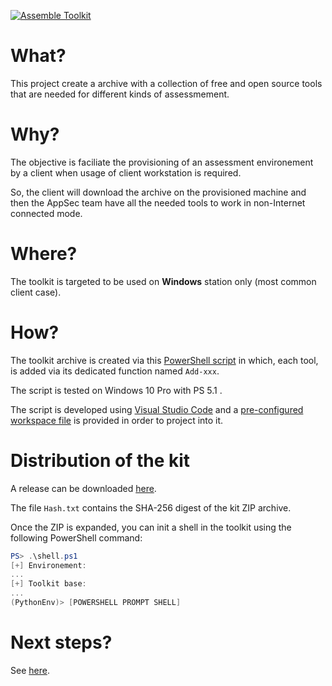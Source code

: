 [![Assemble Toolkit](https://github.com/ExcelliumSA/AppSecToolkit/actions/workflows/assemble_toolkit.yml/badge.svg?branch=main)](https://github.com/ExcelliumSA/AppSecToolkit/actions/workflows/assemble_toolkit.yml)

# What?

This project create a archive with a collection of free and open source tools that are needed for different kinds of assessmement.

# Why?

The objective is faciliate the provisioning of an assessment environement by a client when usage of client workstation is required.

So, the client will download the archive on the provisioned machine and then the AppSec team have all the needed tools to work in non-Internet connected mode.

# Where?

The toolkit is targeted to be used on **Windows** station only (most common client case).

# How?

The toolkit archive is created via this [PowerShell script](Build-Toolkit.ps1) in which, each tool, is added via its dedicated function named `Add-xxx`.

The script is tested on Windows 10 Pro with PS 5.1 .

The script is developed using [Visual Studio Code](https://code.visualstudio.com/) and a [pre-configured workspace file](workspace.code-workspace) is provided in order to project into it.

# Distribution of the kit

A release can be downloaded [here](https://github.com/ExcelliumSA/AppSecToolkit/releases/tag/latest).

The file `Hash.txt` contains the SHA-256 digest of the kit ZIP archive.

Once the ZIP is expanded, you can init a shell in the toolkit using the following PowerShell command:

```powershell
PS> .\shell.ps1
[+] Environement:
...
[+] Toolkit base:
...
(PythonEnv)> [POWERSHELL PROMPT SHELL]
```

# Next steps?

See [here](https://github.com/ExcelliumSA/AppSecToolkit/projects/2).